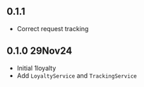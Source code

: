 ## 0.1.1
* Correct request tracking

## 0.1.0 29Nov24
* Initial 1loyalty
* Add `LoyaltyService` and `TrackingService`